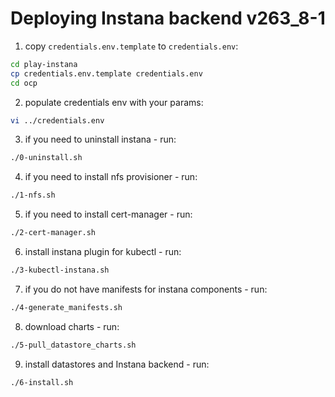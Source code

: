 # Deploying Instana backend v263_8-1


1. copy `credentials.env.template` to `credentials.env`:
```bash
cd play-instana
cp credentials.env.template credentials.env
cd ocp
```
2. populate credentials env with your params:
```bash
vi ../credentials.env
```
3. if you need to uninstall instana - run:
```bash
./0-uninstall.sh
```
4. if you need to install nfs provisioner - run:
```bash
./1-nfs.sh
```
5. if you need to install cert-manager - run:
```bash
./2-cert-manager.sh
```
6. install instana plugin for kubectl - run:
```bash
./3-kubectl-instana.sh
```
7. if you do not have manifests for instana components - run:
```bash
./4-generate_manifests.sh
```
8. download charts - run:
```bash
./5-pull_datastore_charts.sh
```
9.  install datastores and Instana backend - run:
```bash
./6-install.sh
```

